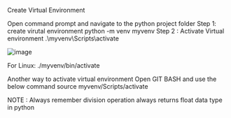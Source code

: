 Create Virtual Environment
 
Open command prompt and navigate to the python project folder
Step 1: create virutal environment
 python -m venv myvenv
Step 2 : Activate Virtual environment
 .\myvenv\Scripts\activate
 
![image](https://github.com/ChintaLokesh/PythonLearning/assets/22152001/3cb8685e-dd93-44fc-b4b7-22e46ab20093)
 
 
 
 For Linux:
./myvenv/bin/activate
 
Another way to activate virtual environment 
Open GIT BASH and use the below command
source myvenv/Scripts/activate

NOTE : Always remember division operation always returns float data type in python
